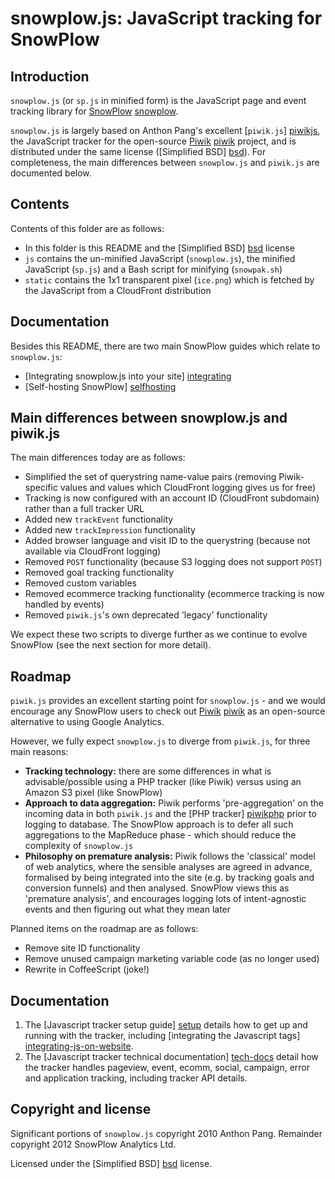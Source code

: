 # snowplow.js: JavaScript tracking for SnowPlow

## Introduction

`snowplow.js` (or `sp.js` in minified form) is the JavaScript page and event tracking library for [SnowPlow] [snowplow].

`snowplow.js` is largely based on Anthon Pang's excellent [`piwik.js`] [piwikjs], the JavaScript tracker for the open-source [Piwik] [piwik] project, and is distributed under the same license ([Simplified BSD] [bsd]). For completeness, the main differences between `snowplow.js` and `piwik.js` are documented below.

## Contents

Contents of this folder are as follows:

* In this folder is this README and the [Simplified BSD] [bsd] license
* `js` contains the un-minified JavaScript (`snowplow.js`), the minified JavaScript (`sp.js`) and a Bash script for minifying (`snowpak.sh`)
* `static` contains the 1x1 transparent pixel (`ice.png`) which is fetched by the JavaScript from a CloudFront distribution

## Documentation

Besides this README, there are two main SnowPlow guides which relate to `snowplow.js`:

* [Integrating snowplow.js into your site] [integrating]
* [Self-hosting SnowPlow] [selfhosting]

## Main differences between snowplow.js and piwik.js

The main differences today are as follows:

* Simplified the set of querystring name-value pairs (removing Piwik-specific values and values which CloudFront logging gives us for free)
* Tracking is now configured with an account ID (CloudFront subdomain) rather than a full tracker URL
* Added new `trackEvent` functionality
* Added new `trackImpression` functionality
* Added browser language and visit ID to the querystring (because not available via CloudFront logging)
* Removed `POST` functionality (because S3 logging does not support `POST`)
* Removed goal tracking functionality
* Removed custom variables
* Removed ecommerce tracking functionality (ecommerce tracking is now handled by events)
* Removed `piwik.js`'s own deprecated 'legacy' functionality

We expect these two scripts to diverge further as we continue to evolve SnowPlow (see the next section for more detail).

## Roadmap

`piwik.js` provides an excellent starting point for `snowplow.js` - and we would encourage any SnowPlow users to check out [Piwik] [piwik] as an open-source alternative to using Google Analytics.

However, we fully expect `snowplow.js` to diverge from `piwik.js`, for three main reasons:

* **Tracking technology:** there are some differences in what is advisable/possible using a PHP tracker (like Piwik) versus using an Amazon S3 pixel (like SnowPlow)
* **Approach to data aggregation:** Piwik performs 'pre-aggregation' on the incoming data in both `piwik.js` and the [PHP tracker] [piwikphp] prior to logging to database. The SnowPlow approach is to defer all such aggregations to the MapReduce phase - which should reduce the complexity of `snowplow.js`
* **Philosophy on premature analysis:** Piwik follows the 'classical' model of web analytics, where the sensible analyses are agreed in advance, formalised by being integrated into the site (e.g. by tracking goals and conversion funnels) and then analysed. SnowPlow views this as 'premature analysis', and encourages logging lots of intent-agnostic events and then figuring out what they mean later

Planned items on the roadmap are as follows:

* Remove site ID functionality
* Remove unused campaign marketing variable code (as no longer used)
* Rewrite in CoffeeScript (joke!)

## Documentation

1. The [Javascript tracker setup guide] [setup] details how to get up and running with the tracker, including [integrating the Javascript tags] [integrating-js-on-website].
2. The [Javascript tracker technical documentation] [tech-docs] detail how the tracker handles pageview, event, ecomm, social, campaign, error and application tracking, including tracker API details.

## Copyright and license

Significant portions of `snowplow.js` copyright 2010 Anthon Pang. Remainder copyright 2012 SnowPlow Analytics Ltd.

Licensed under the [Simplified BSD] [bsd] license.

[snowplow]: http://www.keplarllp.com/blog/2012/02/introducing-snowplow-the-worlds-most-powerful-web-analytics-platform
[piwik]: http://piwik.org/
[piwikjs]: https://github.com/piwik/piwik/blob/master/js/piwik.js
[piwikphp]: https://github.com/piwik/piwik/blob/master/piwik.php
[bsd]: http://www.opensource.org/licenses/bsd-license.php 
[integrating]: /snowplow/snowplow/blob/master/docs/03_integrating_snowplowjs.md
[selfhosting]: /snowplow/snowplow/blob/master/docs/04_selfhosting_snowplow.md
[setup]: https://github.com/snowplow/snowplow/wiki/javascript-tracker-setup
[integrating-js-on-website]: https://github.com/snowplow/snowplow/wiki/integrating-javascript-tags-onto-your-website
[tech-docs]: https://github.com/snowplow/snowplow/wiki/javascript-tracker